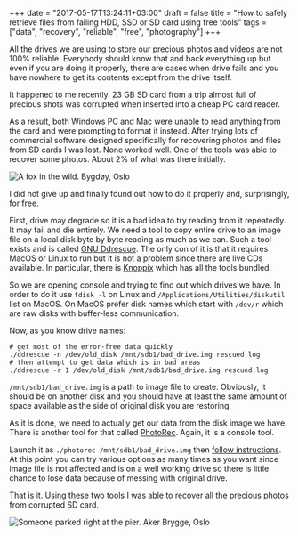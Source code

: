 +++
date = "2017-05-17T13:24:11+03:00"
draft = false
title = "How to safely retrieve files from failing HDD, SSD or SD card using free tools"
tags = ["data", "recovery", "reliable", "free", "photography"]
+++

All the drives we are using to store our precious photos and videos are not 100% reliable. Everybody should know that and
back everything up but even if you are doing it properly, there are cases when drive fails
and you have nowhere to get its contents except from the drive itself.

It happened to me recently. 23 GB SD card from a trip almost full of precious shots was corrupted when inserted
into a cheap PC card reader.

As a result, both Windows PC and Mac were unable to read anything from the card and were prompting to format it instead.
After trying lots of commercial software designed specifically for recovering photos and files from SD cards I was lost.
None worked well. One of the tools was able to recover some photos. About 2% of what was there initially.

![A fox in the wild. Bygdøy, Oslo](/img/posts/photo_fox.jpg)

I did not give up and finally found out how to do it properly and, surprisingly, for free.

First, drive may degrade so it is a bad idea to try reading from it repeatedly. It may fail and die
entirely. We need a tool to copy entire drive to an image file on a local disk byte by byte reading as much as we can.
Such a tool exists and is called [GNU Ddrescue](https://www.gnu.org/software/ddrescue/). The only con of it is that it
requires MacOS or Linux to run but it is not a problem since there are live CDs available. In particular, there is
[Knoppix](http://www.knopper.net/knoppix/index-en.html) which has all the tools bundled.

So we are opening console and trying to find out which drives we have. In order to do it use
`fdisk -l` on Linux and `/Applications/Utilities/diskutil` list on MacOS. On MacOS prefer disk names which start with
`/dev/r` which are raw disks with buffer-less communication.

Now, as you know drive names:

```
# get most of the error-free data quickly
./ddrescue -n /dev/old_disk /mnt/sdb1/bad_drive.img rescued.log
# then attempt to get data which is in bad areas
./ddrescue -r 1 /dev/old_disk /mnt/sdb1/bad_drive.img rescued.log
```

`/mnt/sdb1/bad_drive.img` is a path to image file to create. Obviously, it should be on another disk and you should
have at least the same amount of space available as the side of original disk you are restoring.

As it is done, we need to actually get our data from the disk image we have. There is another tool for that called
[PhotoRec](http://www.cgsecurity.org/wiki/PhotoRec). Again, it is a console tool.

Launch it as `./photorec /mnt/sdb1/bad_drive.img` then
[follow instructions](http://www.cgsecurity.org/wiki/PhotoRec_Step_By_Step). At this point you can try various options
as many times as you want since image file is not affected and is on a well working drive so there is little chance to
lose data because of messing with original drive.

That is it. Using these two tools I was able to recover all the precious photos from corrupted SD card.

![Someone parked right at the pier. Aker Brygge, Oslo](/img/posts/photo_mustang.jpg)